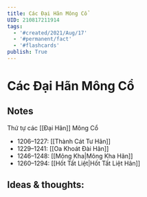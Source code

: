 ```yaml
---
title: Các Đại Hãn Mông Cổ
UID: 210817211914
tags:
  - '#created/2021/Aug/17'
  - '#permanent/fact'
  - '#flashcards'
publish: True
---
```

# Các Đại Hãn Mông Cổ

## Notes
Thứ tự các [[Đại Hãn]] Mông Cổ
- 1206–1227: [[Thành Cát Tư Hãn]] 
- 1229–1241: [[Oa Khoát Đài Hãn]] 
- 1246–1248: [[Mông Kha|Mông Kha Hãn]]
- 1260–1294: [[Hốt Tất Liệt|Hốt Tất Liệt Hãn]]

## Ideas & thoughts:

